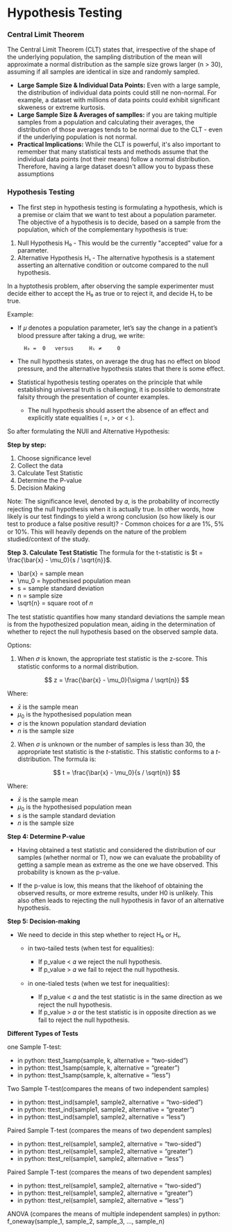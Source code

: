 # Hypothesis Testing 

### Central Limit Theorem 
The Central Limit Theorem (CLT) states that, irrespective of the shape of the underlying population, the sampling distribution of the mean will approximate a normal distribution as the sample size grows larger (n > 30), assuming if all samples are identical in size and randomly sampled. 
- **Large Sample Size & Individual Data Points:** Even with a large sample, the distribution of individual data points could still ne non-normal. For example, a dataset with millions of data points could exhibit significant skweness or extreme kurtosis. 
- **Large Sample Size & Averages of samplles:** if you are taking multiple samples from a population and calculating their averages, the distribution of those averages tends to be normal due to the CLT - even if the underlying population is not normal.
- **Practical Implications:** While the CLT is powerful, it's also important to remember that many statistical tests and methods assume that the individual data points (not their means) follow a normal distribution. Therefore, having a large dataset doesn't alllow you to bypass these assumptions

### Hypothesis Testing 
- The first step in hypothesis testing is formulating a hypothesis, which is a premise or claim that we want to test about a population parameter. The objective of a hypothesis is to decide, based on a sample from the population, which of the complementary hypothesis is true: 

1. Null Hypothesis H₀ - This would be the currently "accepted" value for a parameter. 
2. Alternative Hypothesis H₁ - The alternative hypothesis is a statement asserting an alternative condition or outcome compared to the null hypothesis. 

In a hyptothesis problem, after observing the sample experimenter must decide either to accept the H₀ as true or to reject it, and decide H₁ to be true. 

Example: 
- If 𝜇 denotes a population parameter, let’s say the change in a patient’s blood pressure after taking a drug, we write:

        H₀ =  0   versus     H₁ ≠     0

- The null hypothesis states, on average the drug has no effect on blood pressure, and the alternative hypothesis states that there is some effect. 

- Statistical hypothesis testing operates on the principle that while establishing universal truth is challenging, it is possible to demonstrate falsity through the presentation of counter examples. 
    - The null hypothesis should assert the absence of an effect and explicitly state equalities ( =, > or < ). 


So after formulating the NUll and Alternative Hypothesis: 

**Step by step:**
1. Choose significance level
2. Collect the data 
3. Calculate Test Statistic 
4. Determine the P-value 
5. Decision Making 

Note: The significance level, denoted by 𝛼, is the probability of incorrectly rejecting the null hypothesis when it is actually true. In other words,  how likely is our test findings to yield a wrong conclusion (so how likely is our test to produce a false positive result)? 
    - Common choices for 𝛼 are 1%, 5% or 10%. This will heavily depends on the nature of the problem studied/context of the study. 

**Step 3. Calculate Test Statistic**
The formula for the t-statistic is $t = \frac{\bar{x} - \mu_0}{s / \sqrt{n}}$.
- \bar{x} = sample mean
- \mu_0 = hypothesised population mean
- s = sample standard deviation
- n = sample size
- \sqrt{n} = square root of 𝑛

The test statistic quantifies how many standard deviations the sample mean is from the hypothesized population mean, aiding in the determination of whether to reject the null hypothesis based on the observed sample data.

Options: 

1. When 𝜎 is known, the appropriate test statistic is the z-score. This statistic conforms to a normal distribution.

$$
z = \frac{\bar{x} - \mu_0}{\sigma / \sqrt{n}}
$$

Where:
- $\bar{x}$ is the sample mean  
- $\mu_0$ is the hypothesised population mean  
- $\sigma$ is the known population standard deviation  
- $n$ is the sample size  

2. When $\sigma$ is unknown or the number of samples is less than 30, the appropriate test statistic is the $t$-statistic. This statistic conforms to a $t$-distribution. The formula is:

$$
t = \frac{\bar{x} - \mu_0}{s / \sqrt{n}}
$$

Where:
- $\bar{x}$ is the sample mean  
- $\mu_0$ is the hypothesised population mean  
- $s$ is the sample standard deviation  
- $n$ is the sample size

**Step 4: Determine P-value**
- Having obtained a test statistic and considered the distribution of our samples (whether normal or T), now we can evaluate the probability of getting a sample mean as extreme as the one we have observed. This probability is known as the p-value. 

- If the p-value is low, this means that the likehoof of obtaining the observed results, or more extreme results, under H0 is unlikely. This also often leads to rejecting the null hypothesis in favor of an alternative hypothesis. 

**Step 5: Decision-making** 
- We need to decide in this step whether to reject H₀ or H₁. 
    - in two-tailed tests (when test for equalities):
        - If p_value < 𝛼 we reject the null hypothesis.
        - If p_value > 𝛼 we fail to reject the null hypothesis.

    - in one-tialed tests (when we test for inequalities): 
        - If p_value < 𝛼  and the test statistic is in the same direction as       we reject the null hypothesis.
        - If p_value > 𝛼 or the test statistic is in opposite direction as       we fail to reject the null hypothesis.

**Different Types of Tests**

one Sample T-test:
- in python: ttest_1samp(sample, k, alternative = “two-sided”)
- in python: ttest_1samp(sample, k, alternative = “greater”)
- in python: ttest_1samp(sample, k, alternative = “less”)

Two Sample T-test(compares the means of two independent samples)
- in python: ttest_ind(sample1, sample2, alternative = “two-sided”)
- in python: ttest_ind(sample1, sample2, alternative = “greater”)
- in python: ttest_ind(sample1, sample2, alternative = “less”)

Paired Sample T-test (compares the means of two dependent samples)
- in python: ttest_rel(sample1, sample2, alternative = “two-sided”)
- in python: ttest_rel(sample1, sample2, alternative = “greater”)
- in python: ttest_rel(sample1, sample2, alternative = “less”)

Paired Sample T-test (compares the means of two dependent samples)
- in python: ttest_rel(sample1, sample2, alternative = “two-sided”)
- in python: ttest_rel(sample1, sample2, alternative = “greater”)
- in python: ttest_rel(sample1, sample2, alternative = “less”)

ANOVA (compares the means of multiple independent samples)
in python: f_oneway(sample_1, sample_2, sample_3, …, sample_n)